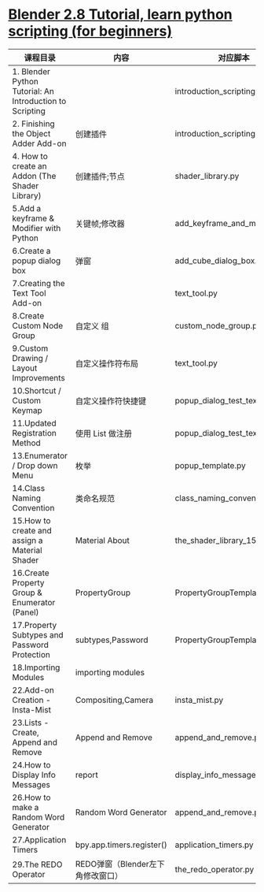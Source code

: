 # [Blender 2.8 Tutorial, learn python scripting (for beginners)](https://www.youtube.com/playlist?list=PLFtLHTf5bnym_wk4DcYIMq1DkjqB7kDb-)

| 课程目录                                                 | 内容                              | 对应脚本                     |
| -------------------------------------------------------- | --------------------------------- | ---------------------------- |
| 1. Blender Python Tutorial: An Introduction to Scripting |                                   | introduction_scripting.py    |
| 2. Finishing the Object Adder Add-on                     | 创建插件                          | introduction_scripting.py    |
| 4. How to create an Addon (The Shader Library)           | 创建插件;节点                     | shader_library.py            |
| 5.Add a keyframe & Modifier with Python                  | 关键帧;修改器                     | add_keyframe_and_modifier.py |
| 6.Create a popup dialog box                              | 弹窗                              | add_cube_dialog_box.py       |
| 7.Creating the Text Tool Add-on                          |                                   | text_tool.py                 |
| 8.Create Custom Node Group                               | 自定义 组                         | custom_node_group.py         |
| 9.Custom Drawing / Layout Improvements                   | 自定义操作符布局                  | text_tool.py                 |
| 10.Shortcut / Custom Keymap                              | 自定义操作符快捷键                | popup_dialog_test_text.py    |
| 11.Updated Registration Method                           | 使用 List 做注册                  | popup_dialog_test_text.py    |
| 13.Enumerator / Drop down Menu                           | 枚举                              | popup_template.py            |
| 14.Class Naming Convention                               | 类命名规范                        | class_naming_convention.md   |
| 15.How to create and assign a Material Shader            | Material About                    | the_shader_library_15.py     |
| 16.Create Property Group & Enumerator (Panel)            | PropertyGroup                     | PropertyGroupTemplates.py    |
| 17.Property Subtypes and Password Protection             | subtypes,Password                 | PropertyGroupTemplates_17.py |
| 18.Importing Modules                                     | importing modules                 |                              |
| 22.Add-on Creation - Insta-Mist                          | Compositing,Camera                | insta_mist.py                |
| 23.Lists - Create, Append and Remove                     | Append and Remove                 | append_and_remove.py         |
| 24.How to Display Info Messages                          | report                            | display_info_messages.py     |
| 26.How to make a Random Word Generator                   | Random Word Generator             | append_and_remove.py         |
| 27.Application Timers                                    | bpy.app.timers.register()         | application_timers.py        |
| 29.The REDO Operator                                     | REDO弹窗（Blender左下角修改窗口） | the_redo_operator.py         |
